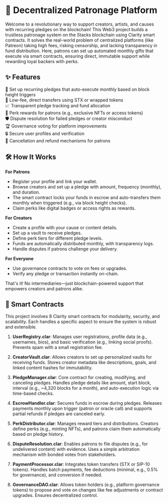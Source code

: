 # 🌟 Decentralized Patronage Platform

Welcome to a revolutionary way to support creators, artists, and causes with recurring pledges on the blockchain! This Web3 project builds a trustless patronage system on the Stacks blockchain using Clarity smart contracts. It solves the real-world problem of centralized platforms (like Patreon) taking high fees, risking censorship, and lacking transparency in fund distribution. Here, patrons can set up automated monthly gifts that execute via smart contracts, ensuring direct, immutable support while rewarding loyal backers with perks.

## ✨ Features

🔄 Set up recurring pledges that auto-execute monthly based on block height triggers  
💸 Low-fee, direct transfers using STX or wrapped tokens  
📈 Transparent pledge tracking and fund allocation  
🎁 Perk rewards for patrons (e.g., exclusive NFTs or access tokens)  
🛡️ Dispute resolution for failed pledges or creator misconduct  
🏆 Governance voting for platform improvements  
🔒 Secure user profiles and verification  
🚫 Cancellation and refund mechanisms for patrons  

## 🛠 How It Works

**For Patrons**  
- Register your profile and link your wallet.  
- Browse creators and set up a pledge with amount, frequency (monthly), and duration.  
- The smart contract locks your funds in escrow and auto-transfers them monthly when triggered (e.g., via block height checks).  
- Claim perks like digital badges or access rights as rewards.  

**For Creators**  
- Create a profile with your cause or content details.  
- Set up a vault to receive pledges.  
- Define perk tiers for different pledge levels.  
- Funds are automatically distributed monthly, with transparency logs.  
- Handle disputes if patrons challenge your delivery.  

**For Everyone**  
- Use governance contracts to vote on fees or upgrades.  
- Verify any pledge or transaction instantly on-chain.  

That's it! No intermediaries—just blockchain-powered support that empowers creators and patrons alike.

## 📜 Smart Contracts

This project involves 8 Clarity smart contracts for modularity, security, and scalability. Each handles a specific aspect to ensure the system is robust and extensible.

1. **UserRegistry.clar**: Manages user registrations, profile data (e.g., usernames, bios), and basic verification (e.g., linking social proofs). Prevents spam with a small registration fee.  

2. **CreatorVault.clar**: Allows creators to set up personalized vaults for receiving funds. Stores creator metadata like descriptions, goals, and linked content hashes for immutability.  

3. **PledgeManager.clar**: Core contract for creating, modifying, and canceling pledges. Handles pledge details like amount, start block, interval (e.g., ~4,320 blocks for a month), and auto-execution logic via time-based checks.  

4. **EscrowHandler.clar**: Secures funds in escrow during pledges. Releases payments monthly upon trigger (patron or oracle call) and supports partial refunds if pledges are canceled early.  

5. **PerkDistributor.clar**: Manages reward tiers and distributions. Creators define perks (e.g., minting NFTs), and patrons claim them automatically based on pledge history.  

6. **DisputeResolution.clar**: Enables patrons to file disputes (e.g., for undelivered content) with evidence. Uses a simple arbitration mechanism with bonded votes from stakeholders.  

7. **PaymentProcessor.clar**: Integrates token transfers (STX or SIP-10 tokens). Handles batch payments, fee deductions (minimal, e.g., 0.5% for governance), and conversion if needed.  

8. **GovernanceDAO.clar**: Allows token holders (e.g., platform governance tokens) to propose and vote on changes like fee adjustments or contract upgrades. Ensures decentralized control.